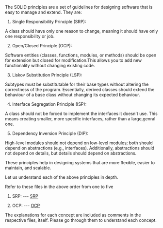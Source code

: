 The SOLID principles are a set of guidelines for designing software that is easy to manage and extend.
They are:

1. Single Responsibility Principle (SRP):

A class should have only one reason to change, meaning it should have only one responsibility or job.

2. Open/Closed Principle (OCP):

Software entities (classes, functions, modules, or methods) should be open for extension but closed for modification.This allows you to add new functionality without changing existing code.

3. Liskov Substitution Principle (LSP):

Subtypes must be substitutable for their base types without altering the correctness of the program. Essentially, derived classes should extend the behaviour of a base class without changing its expected
behaviour.

4. Interface Segregation Principle (ISP):

A class should not be forced to implement the interfaces it doesn't use. This means creating smaller,
more specific interfaces, rather than a large,genral one.

5. Dependency Inversion Principle (DIP):

High-level modules should not depend on low-level modules; both should depend on abstractions (e.g., interfaces). Additionally, abstractions should not depend on details, but details should depend on abstractions.

These principles help in designing systems that are more flexible, easier to maintain, and scalable.

Let us understand each of the above principles in depth.

Refer to these files in the above order from one to five

1. SRP: --- [SRP](https://github.com/hegde10122/DesignPatterns/blob/master/SOLID/ledger.ts)

2. OCP: --- [OCP](https://github.com/hegde10122/DesignPatterns/blob/master/SOLID/mobilephone.ts)

The explanations for each concept are included as comments in the respective files, itself. Please go through
them to understand each concept.
